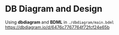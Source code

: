 # DB Diagram and Design

Using **dbdiagram** and **BDML** in `./dbdiagram/main.bdml`
https://dbdiagram.io/d/6476c7767764f72fcf24e65b
